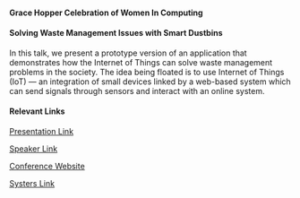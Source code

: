 #### Grace Hopper Celebration of Women In Computing

#### Solving Waste Management Issues with Smart Dustbins
In this talk, we present a prototype version of an application that demonstrates how the Internet of Things can solve waste management problems in the society. The idea being floated is to use Internet of Things (IoT) — an integration of small devices linked by a web-based system which can send signals through sensors and interact with an online system.

#### Relevant Links
[Presentation Link](https://www.eiseverywhere.com/ehome/index.php?eventid=153076&tabid=351462&cid=1350690&sessionid=11443509&sessionchoice=1&)

[Speaker Link](https://www.eiseverywhere.com/ehome/index.php?eventid=153076&tabid=351462&cid=1350690&speakerid=493712)

[Conference Website](https://ghc.anitaborg.org/)

[Systers Link](http://systers.org/wiki/communities/doku.php?id=wiki:ghc:ghc16:solving_waste_management_issues_with_smart_dustbins)

